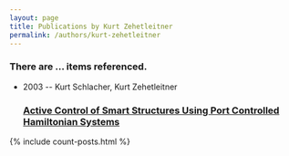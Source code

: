 ```yaml
---
layout: page
title: Publications by Kurt Zehetleitner
permalink: /authors/kurt-zehetleitner
---
```


<h3 id="number-posts">There are ... items referenced.</h3>
<ul class="post-list">
<li><span class='post-meta'>2003 -- Kurt Schlacher, Kurt Zehetleitner</span><h3><a class='post-link' href="{{ site.baseurl }}/active-control-of-smart-structures-using-port-controlled-hamiltonian-systems">Active Control of Smart Structures Using Port Controlled Hamiltonian Systems</a></h3></li>

</ul>
{% include count-posts.html %}

